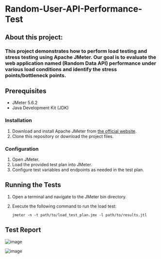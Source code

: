 # Random-User-API-Performance-Test

## About this project:
### This project demonstrates how to perform load testing and stress testing using Apache JMeter. Our goal is to evaluate the web application named (Random Data API)  performance under various load conditions and identify the stress points/bottleneck points.

## Prerequisites
- JMeter 5.6.2
- Java Development Kit (JDK)
  
### Installation
1. Download and install Apache JMeter from [the official website](https://jmeter.apache.org/download_jmeter.cgi).
2. Clone this repository or download the project files.
  
### Configuration
1. Open JMeter.
2. Load the provided test plan into JMeter.
3. Configure test variables and endpoints as needed in the test plan.
   
## Running the Tests
1. Open a terminal and navigate to the JMeter bin directory.
2. Execute the following command to run the load test:

   ```shell
   jmeter -n -t path/to/load_test_plan.jmx -l path/to/results.jtl

 ## Test Report
![image](https://github.com/Fayrose96/Random-User-API-Performance-Test/assets/143695839/9bf67b02-37fe-4513-b0b0-9ba327e32eee)

![image](https://github.com/Fayrose96/Random-User-API-Performance-Test/assets/143695839/2a81f131-9bce-4ffb-b7c6-f653d08374ce)

